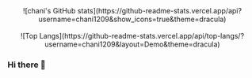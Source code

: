 <div align=center>
![chani's GitHub stats](https://github-readme-stats.vercel.app/api?username=chani1209&show_icons=true&theme=dracula)  
</div>
<br>  
<div align=center>
![Top Langs](https://github-readme-stats.vercel.app/api/top-langs/?username=chani1209&layout=Demo&theme=dracula)  
</div>

### Hi there 👋



<!--
**chani1209/chani1209** is a ✨ _special_ ✨ repository because its `README.md` (this file) appears on your GitHub profile.

Here are some ideas to get you started:

- 🔭 I’m currently working on ...
- 🌱 I’m currently learning ...
- 👯 I’m looking to collaborate on ...
- 🤔 I’m looking for help with ...
- 💬 Ask me about ...
- 📫 How to reach me: ...
- 😄 Pronouns: ...
- ⚡ Fun fact: ...
-->
